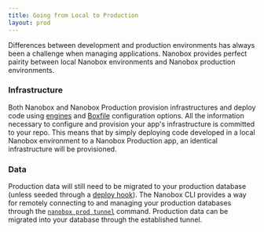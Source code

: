```yaml
---
title: Going from Local to Production
layout: prod
---
```


Differences between development and production environments has always been a challenge when managing applications. Nanobox provides perfect pairity between local Nanobox environments and Nanobox production environments.

### Infrastructure
Both Nanobox and Nanobox Production provision infrastructures and deploy code using [engines](/getting-started/engines/) and [Boxfile](/getting-started/boxfile/) configuration options. All the information necessary to configure and provision your app's infrastructure is committed to your repo. This means that by simply deploying code developed in a local Nanobox environment to a Nanobox Production app, an identical infrastructure will be provisioned.

### Data
Production data will still need to be migrated to your production database (unless seeded through a [deploy hook](/boxfile/code-services/#deploy-hooks)). The Nanobox CLI provides a way for remotely connecting to and managing your production databases through the [`nanobox prod tunnel`](/production/cli/tunnel/) command. Production data can be migrated into your database through the established tunnel.
